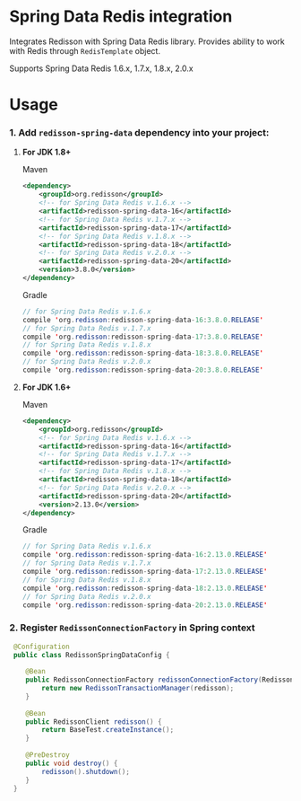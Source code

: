Spring Data Redis integration
===

Integrates Redisson with Spring Data Redis library. Provides ability to work with Redis through `RedisTemplate` object.

Supports Spring Data Redis 1.6.x, 1.7.x, 1.8.x, 2.0.x

Usage
===

### 1.  Add `redisson-spring-data` dependency into your project:

1. __For JDK 1.8+__  

     Maven
     ```xml
     <dependency>
         <groupId>org.redisson</groupId>
         <!-- for Spring Data Redis v.1.6.x -->
         <artifactId>redisson-spring-data-16</artifactId>
         <!-- for Spring Data Redis v.1.7.x -->
         <artifactId>redisson-spring-data-17</artifactId>
         <!-- for Spring Data Redis v.1.8.x -->
         <artifactId>redisson-spring-data-18</artifactId>
         <!-- for Spring Data Redis v.2.0.x -->
         <artifactId>redisson-spring-data-20</artifactId>
         <version>3.8.0</version>
     </dependency>
     ```
     Gradle

     ```java
     // for Spring Data Redis v.1.6.x
     compile 'org.redisson:redisson-spring-data-16:3.8.0.RELEASE'
     // for Spring Data Redis v.1.7.x
     compile 'org.redisson:redisson-spring-data-17:3.8.0.RELEASE'
     // for Spring Data Redis v.1.8.x
     compile 'org.redisson:redisson-spring-data-18:3.8.0.RELEASE'
     // for Spring Data Redis v.2.0.x
     compile 'org.redisson:redisson-spring-data-20:3.8.0.RELEASE'
     ```  

2. __For JDK 1.6+__  

     Maven
     ```xml
     <dependency>
         <groupId>org.redisson</groupId>
         <!-- for Spring Data Redis v.1.6.x -->
         <artifactId>redisson-spring-data-16</artifactId>
         <!-- for Spring Data Redis v.1.7.x -->
         <artifactId>redisson-spring-data-17</artifactId>
         <!-- for Spring Data Redis v.1.8.x -->
         <artifactId>redisson-spring-data-18</artifactId>
         <!-- for Spring Data Redis v.2.0.x -->
         <artifactId>redisson-spring-data-20</artifactId>
         <version>2.13.0</version>
     </dependency>
     ```
     Gradle

     ```java
     // for Spring Data Redis v.1.6.x
     compile 'org.redisson:redisson-spring-data-16:2.13.0.RELEASE'
     // for Spring Data Redis v.1.7.x
     compile 'org.redisson:redisson-spring-data-17:2.13.0.RELEASE'
     // for Spring Data Redis v.1.8.x
     compile 'org.redisson:redisson-spring-data-18:2.13.0.RELEASE'
     // for Spring Data Redis v.2.0.x
     compile 'org.redisson:redisson-spring-data-20:2.13.0.RELEASE'
     ```  


### 2. Register `RedissonConnectionFactory` in Spring context

```java   
 @Configuration
 public class RedissonSpringDataConfig {
    
    @Bean
    public RedissonConnectionFactory redissonConnectionFactory(RedissonClient redisson) {
        return new RedissonTransactionManager(redisson);
    }
    
    @Bean
    public RedissonClient redisson() {
        return BaseTest.createInstance();
    }
    
    @PreDestroy
    public void destroy() {
        redisson().shutdown();
    }
 }
```
